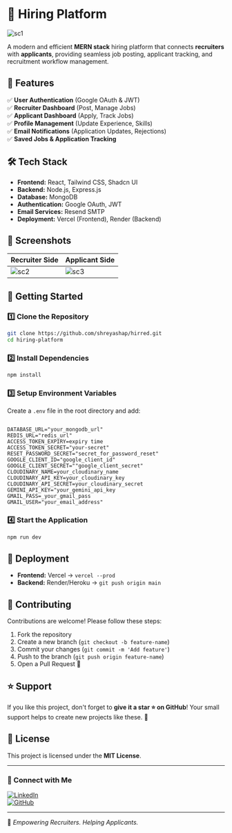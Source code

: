 # 🚀 Hiring Platform

![sc1](https://github.com/user-attachments/assets/ffef7999-b819-439a-bde9-4a476100e7a3)

A modern and efficient **MERN stack** hiring platform that connects **recruiters** with **applicants**, providing seamless job posting, applicant tracking, and recruitment workflow management.

## 🌟 Features

✅ **User Authentication** (Google OAuth & JWT)  
✅ **Recruiter Dashboard** (Post, Manage Jobs)  
✅ **Applicant Dashboard** (Apply, Track Jobs)  
✅ **Profile Management** (Update Experience, Skills)  
✅ **Email Notifications** (Application Updates, Rejections)  
✅ **Saved Jobs & Application Tracking**  

## 🛠️ Tech Stack

- **Frontend:** React, Tailwind CSS, Shadcn UI
- **Backend:** Node.js, Express.js
- **Database:** MongoDB
- **Authentication:** Google OAuth, JWT
- **Email Services:** Resend SMTP
- **Deployment:** Vercel (Frontend), Render (Backend)

## 📸 Screenshots

| Recruiter Side | Applicant Side |
|---------------------|------------------|
| ![sc2](https://github.com/user-attachments/assets/33706522-9232-4463-8170-2d5ab83540da) | ![sc3](https://github.com/user-attachments/assets/04756c1e-f2de-46aa-9730-b96d2e477d67)

## 🚀 Getting Started

### **1️⃣ Clone the Repository**
```sh
git clone https://github.com/shreyashap/hirred.git
cd hiring-platform
```

### **2️⃣ Install Dependencies**
```sh
npm install
```

### **3️⃣ Setup Environment Variables**
Create a `.env` file in the root directory and add:
```env

DATABASE_URL="your_mongodb_url"
REDIS_URL="redis_url"
ACCESS_TOKEN_EXPIRY=expiry time
ACCESS_TOKEN_SECRET="your-secret"
RESET_PASSWORD_SECRET="secret_for_password_reset"
GOOGLE_CLIENT_ID="google_client_id"
GOOGLE_CLIENT_SECRET=""google_client_secret"
CLOUDINARY_NAME=your_cloudinary_name
CLOUDINARY_API_KEY=your_cloudinary_key
CLOUDINARY_API_SECRET=your_cloudinary_secret
GEMINI_API_KEY="your_gemini_api_key
GMAIL_PASS=_your_gmail_pass
GMAIL_USER="your_email_address"
```

### **4️⃣ Start the Application**
```sh
npm run dev
```

## 🚀 Deployment
- **Frontend:** Vercel → `vercel --prod`
- **Backend:** Render/Heroku → `git push origin main`

## 🤝 Contributing
Contributions are welcome! Please follow these steps:
1. Fork the repository
2. Create a new branch (`git checkout -b feature-name`)
3. Commit your changes (`git commit -m 'Add feature'`)
4. Push to the branch (`git push origin feature-name`)
5. Open a Pull Request 🎉

## ⭐ Support 
If you like this project, don't forget to **give it a star ⭐ on GitHub**! Your small support  helps to create new projects like these. 🚀

## 📜 License
This project is licensed under the **MIT License**.

---

### 🔗 Connect with Me
[![LinkedIn](https://img.shields.io/badge/LinkedIn-Connect-blue)](https://linkedin.com/in/shreyashap)  
[![GitHub](https://img.shields.io/badge/GitHub-Follow-black)](https://github.com/shreyashap)  

---
🚀 *Empowering Recruiters. Helping Applicants.*
